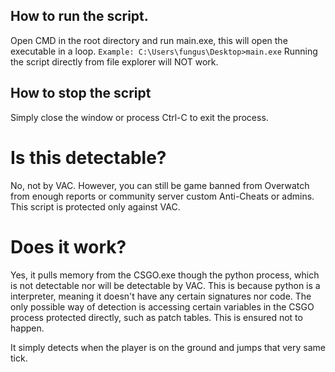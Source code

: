 ## How to run the script.
Open CMD in the root directory and run main.exe, this will open the executable in a loop.
```Example: C:\Users\fungus\Desktop>main.exe```
Running the script directly from file explorer will NOT work.

## How to stop the script
Simply close the window or process Ctrl-C to exit the process.

# Is this detectable?
No, not by VAC. However, you can still be game banned from Overwatch from enough reports or community server custom Anti-Cheats or admins. This script is protected only against VAC. 

# Does it work?
Yes, it pulls memory from the CSGO.exe though the python process, which is not detectable nor will be detectable by VAC. This is because python is a interpreter, meaning it doesn't have any certain signatures nor code. The only possible way of detection is accessing certain variables in the CSGO process protected directly, such as patch tables. This is ensured not to happen.

It simply detects when the player is on the ground and jumps that very same tick.
